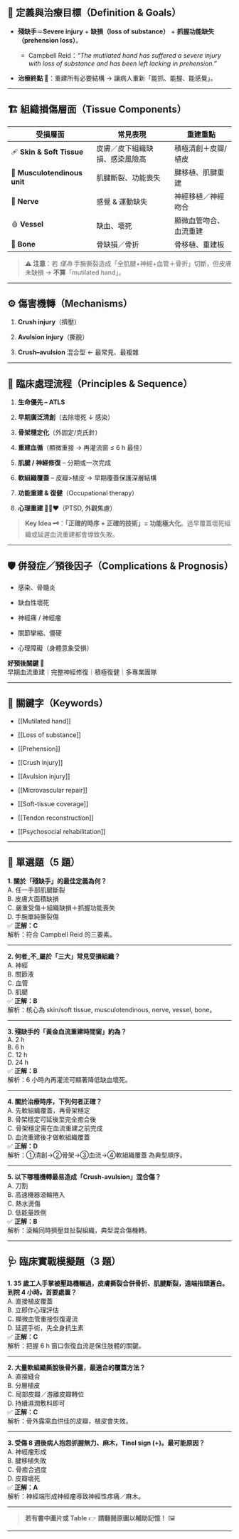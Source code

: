 ## 🧩 定義與治療目標（Definition & Goals）

- **殘缺手**＝**Severe injury** + **缺損（loss of substance）** + **抓握功能缺失（prehension loss）**。
    
    - Campbell Reid：_“The mutilated hand has suffered a severe injury with loss of substance and has been left lacking in prehension.”_
        
- **治療終點 🎯**：重建所有必要結構 → 讓病人重新「能抓、能握、能感覺」。
    

---

## 🏗️ 組織損傷層面（Tissue Components）

|受損層面|常見表現|重建重點|
|---|---|---|
|🩹 **Skin & Soft Tissue**|皮膚／皮下組織缺損、感染風險高|積極清創＋皮瓣/植皮|
|💪 **Musculotendinous unit**|肌腱斷裂、功能喪失|腱移植、肌腱重建|
|🧠 **Nerve**|感覺 & 運動缺失|神經移植／神經吻合|
|🩸 **Vessel**|缺血、壞死|顯微血管吻合、血流重建|
|🦴 **Bone**|骨缺損／骨折|骨移植、重建板|

> **⚠️ 注意**：若 _僅為_ 手腕撕裂造成「全肌腱+神經+血管＋骨折」切斷，但皮膚未缺損 → **不算**「mutilated hand」。

---

## ⚙️ 傷害機轉（Mechanisms）

1. **Crush injury**（擠壓）
    
2. **Avulsion injury**（撕脫）
    
3. **Crush–avulsion** 混合型 ← 最常見、最複雜
    

---

## 🏥 臨床處理流程（Principles & Sequence）

1. **生命優先 – ATLS**
    
2. **早期廣泛清創**（去除壞死 ↓ 感染）
    
3. **骨架穩定化**（外固定/克氏針）
    
4. **重建血循**（顯微重接 → 再灌流窗 ≤ 6 h 最佳）
    
5. **肌腱 / 神經修復** – 分期或一次完成
    
6. **軟組織覆蓋** – 皮瓣>植皮 → 早期覆蓋保護深層結構
    
7. **功能重建 & 復健**（Occupational therapy）
    
8. **心理重建 🧑‍⚕️❤️**（PTSD, 外觀焦慮）
    

> **Key Idea 🗝️**：**「正確的時序 + 正確的技術」= 功能極大化**。過早覆蓋壞死組織或延遲血流重建都會導致失敗。

---

## 🛡️ 併發症／預後因子（Complications & Prognosis）

- 感染、骨髓炎
    
- 缺血性壞死
    
- 神經痛 / 神經瘤
    
- 關節攣縮、僵硬
    
- 心理障礙（身體意象受損）
    

**好預後關鍵 🔑**  
早期血流重建｜完整神經修復｜積極復健｜多專業團隊

---

## 🧠 關鍵字（Keywords）

- [[Mutilated hand]]
    
- [[Loss of substance]]
    
- [[Prehension]]
    
- [[Crush injury]]
    
- [[Avulsion injury]]
    
- [[Microvascular repair]]
    
- [[Soft-tissue coverage]]
    
- [[Tendon reconstruction]]
    
- [[Psychosocial rehabilitation]]
    

---

## 📘 單選題（5 題）

**1. 關於「殘缺手」的最佳定義為何？**  
A. 任一手部肌腱斷裂  
B. 皮膚大面積缺損  
C. 嚴重受傷＋組織缺損＋抓握功能喪失  
D. 手腕單純撕裂傷  
✅ **正解：C**  
解析：符合 Campbell Reid 的三要素。

---

**2. 何者_不_屬於「三大」常見受損組織？**  
A. 神經  
B. 關節液  
C. 血管  
D. 肌腱  
✅ **正解：B**  
解析：核心為 skin/soft tissue, musculotendinous, nerve, vessel, bone。

---

**3. 殘缺手的「黃金血流重建時間窗」約為？**  
A. 2 h  
B. 6 h  
C. 12 h  
D. 24 h  
✅ **正解：B**  
解析：6 小時內再灌流可顯著降低缺血壞死。

---

**4. 關於治療時序，下列何者正確？**  
A. 先軟組織覆蓋，再骨架穩定  
B. 骨架穩定可延後至完全癒合後  
C. 骨架穩定需在血流重建之前完成  
D. 血流重建後才做軟組織覆蓋  
✅ **正解：D**  
解析：①清創→②骨架→③血流→④軟組織覆蓋 為典型順序。

---

**5. 以下哪種機轉最易造成「Crush-avulsion」混合傷？**  
A. 刀割  
B. 高速機器滾輪捲入  
C. 熱水燙傷  
D. 低能量跌倒  
✅ **正解：B**  
解析：滾輪同時擠壓並扯裂組織，典型混合傷機轉。

---

## 🩺 臨床實戰模擬題（3 題）

**1. 35 歲工人手掌被壓路機輾過，皮膚撕裂合併骨折、肌腱斷裂，遠端指頭蒼白。到院 4 小時。首要處置？**  
A. 直接植皮覆蓋  
B. 立即作心理評估  
C. 顯微血管重接恢復灌流  
D. 延遲手術，先全身抗生素  
✅ **正解：C**  
解析：把握 6 h 窗口恢復血流是保住肢體的關鍵。

---

**2. 大量軟組織撕脫後骨外露，最適合的覆蓋方法？**  
A. 直接縫合  
B. 分層植皮  
C. 局部皮瓣／游離皮瓣轉位  
D. 持續濕潤敷料即可  
✅ **正解：C**  
解析：骨外露需血供佳的皮瓣，植皮會失敗。

---

**3. 受傷 8 週後病人抱怨抓握無力、麻木，Tinel sign (+)。最可能原因？**  
A. 神經瘤形成  
B. 腱移植失敗  
C. 骨癒合過度  
D. 皮瓣壞死  
✅ **正解：A**  
解析：神經端形成神經瘤導致神經性疼痛／麻木。

---

> **若有書中圖片或 Table** 👉 **請翻閱原圖以輔助記憶！** 🖼️

---